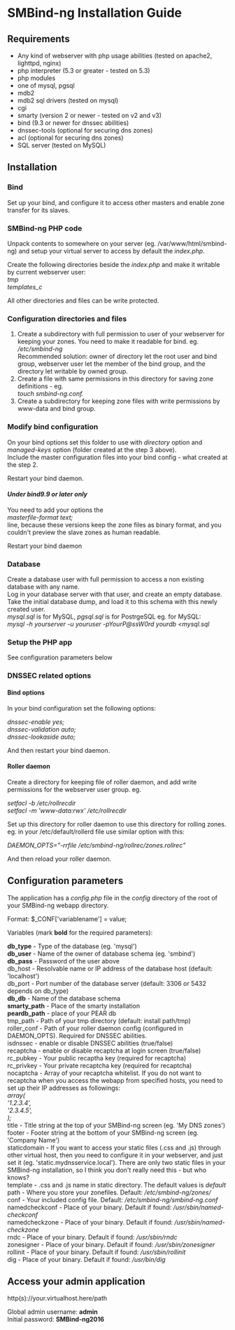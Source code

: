 # SMBind-ng Installation Guide

## Requirements
 * Any kind of webserver with php usage abilities (tested on apache2, lighttpd,
   nginx)
 * php interpreter (5.3 or greater - tested on 5.3)
 * php modules
  * one of mysql, pgsql
  * mdb2
  * mdb2 sql drivers (tested on mysql)
  * cgi
 * smarty (version 2 or newer - tested on v2 and v3)
 * bind (9.3 or newer for dnssec abilities)
 * dnssec-tools (optional for securing dns zones)
 * acl (optional for securing dns zones)
 * SQL server (tested on MySQL)

## Installation

### Bind
Set up your bind, and configure it to access other masters and enable zone
transfer for its slaves.

### SMBind-ng PHP code
Unpack contents to somewhere on your server (eg. /var/www/html/smbind-ng) and
setup your virtual server to access by default the *index.php*.

Create the following directories beside the *index.php* and make it writable by
current webserver user:  
   *tmp*  
   *templates_c*
   
All other directories and files can be write protected.

### Configuration directories and files
1. Create a subdirectory with full permission to user of your webserver for
keeping your zones. You need to make it readable for bind. eg.  
   */etc/smbind-ng*  
   Recommended solution: owner of directory let the root user and bind group,
webserver user let the member of the bind group, and the directory let writable
by owned group.
2. Create a file with same permissions in this directory for saving zone
definitions - eg.  
   *touch smbind-ng.conf.*
3. Create a subdirectory for keeping zone files with write permissions by 
www-data and bind group.

### Modify bind configuration
On your bind options set this folder to use with *directory* option and
*managed-keys* option (folder created at the step 3 above).  
Include the master configuration files into your bind config - what created at 
the step 2.

Restart your bind daemon.

#### *Under bind9.9 or later only*
You need to add your options the  
  *masterfile-format text;*  
line, because these versions keep the zone files as binary format, and you
couldn't preview the slave zones as human readable.

Restart your bind daemon

### Database
Create a database user with full permission to access a non existing database
with any name.  
Log in your database server with that user, and create an empty database.
Take the initial database dump, and load it to this schema with this newly
created user.  
*mysql.sql* is for MySQL, *pgsql.sql* is for PostrgeSQL eg. for MySQL:  
   *mysql -h yourserver -u youruser -pYourP@ssW0rd yourdb <mysql.sql*

### Setup the PHP app
See configuration parameters below

### DNSSEC related options

#### Bind options
In your bind configuration set the following options:

*dnssec-enable yes;*  
*dnssec-validation auto;*  
*dnssec-lookaside auto;*

And then restart your bind daemon.

#### Roller daemon
Create a directory for keeping file of roller daemon, and add write permissions
for the webserver user group. eg.

*setfacl -b /etc/rollrecdir*  
*setfacl -m 'www-data:rwx' /etc/rollrecdir*  

Set up this directory for roller daemon to use this directory for rolling zones.
eg. in your /etc/default/rollerd file use similar option with this:

*DAEMON_OPTS="-rrfile /etc/smbind-ng/rollrec/zones.rollrec"*

And then reload your roller daemon.

## Configuration parameters
The application has a *config.php* file in the *config* directory of the root
of your SMBind-ng webapp directory.

Format: $_CONF['variablename'] = value;

Variables (mark **bold** for the required parameters):

**db_type** - Type of the database (eg. 'mysql')  
**db_user** - Name of the owner of database schema (eg. 'smbind')  
**db_pass** - Password of the user above  
db_host - Resolvable name or IP address of the database host (default:
'localhost')  
db_port - Port number of the database server (default: 3306 or 5432 depends on
db_type)  
**db_db** - Name of the database schema  
**smarty_path** - Place of the smarty installation  
**peardb_path** - place of your PEAR db  
tmp_path - Path of your tmp directory (default: install path/tmp)  
roller_conf - Path of your roller daemon config (configured in DAEMON_OPTS).
Required for DNSSEC abilities.  
isdnssec - enable or disable DNSSEC abilities (true/false)  
recaptcha - enable or disable recaptcha at login screen (true/false)  
rc_pubkey - Your public recaptha key (required for recaptcha)  
rc_privkey - Your private recaptcha key (required for recaptcha)  
nocaptcha - Array of your recaptcha whitelist. If you do not want to recaptcha
when you access the webapp from specified hosts, you need to set up their IP
addresses as followings:  
*array(  
'1.2.3.4',  
'2.3.4.5',  
);*  
title - Title string at the top of your SMBind-ng screen (eg. 'My DNS zones')  
footer - Footer string at the bottom of your SMBind-ng screen (eg. 'Company
Name')  
staticdomain - If you want to access your static files (.css and .js) through
other virtual host, then you need to configure it in your webserver, and just
set it (eg. 'static.mydnsservice.local'). There are only two static files in
your SMBind-ng installation, so I think you don't really need this - but who
knows?  
template - .css and .js name in static directory. The default values is
*default*  
path - Where you store your zonefiles. Default: */etc/smbind-ng/zones/*  
conf - Your included config file. Default: */etc/smbind-ng/smbind-ng.conf*  
namedcheckconf - Place of your binary. Default if found: */usr/sbin/named-
checkconf*  
namedcheckzone - Place of your binary. Default if found: */usr/sbin/named-
checkzone*  
rndc - Place of your binary. Default if found: */usr/sbin/rndc*  
zonesigner - Place of your binary. Default if found: */usr/sbin/zonesigner*  
rollinit - Place of your binary. Default if found: */usr/sbin/rollinit*  
dig - Place of your binary. Default if found: */usr/bin/dig*  

## Access your admin application

http(s)://your.virtualhost.here/path

Global admin username: **admin**  
Initial password: **SMBind-ng2016**